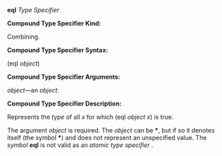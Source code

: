 **eql** *Type Specifier* 



**Compound Type Specifier Kind:** 



Combining. 



**Compound Type Specifier Syntax:** 



(eql *object*) 



**Compound Type Specifier Arguments:** 



*object*—an *object*. 



**Compound Type Specifier Description:** 



Represents the *type* of all *x* for which (eql *object x*) is true. 



The argument *object* is required. The *object* can be **\***, but if so it denotes itself (the symbol **\***) and does not represent an unspecified value. The *symbol* **eql** is not valid as an *atomic type specifier* . 



